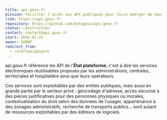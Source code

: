 ```yaml
---
title: api.gouv.fr
mission: Faciliter l'accès aux API publiques pour faire émerger de nouveaux services
link: https://api.gouv.fr
repository: https://github.com/betagouv/api.gouv.fr
status: construction
contact: contact@api.gouv.fr
start: 2016-01-25
owner: SGMAP
redirect_from:
  - /startup/apigouv
---
```


api.gouv.fr référence les API de l'**État plateforme**, c'est à dire les services électroniques réutilisables proposés par les administrations, centrales, territoriales et hospitalière ainsi que leurs opérateurs.

Ces services sont exploitables par des entités publiques, mais aussi en grande partie par le secteur privé : géocodage d'adresse, accès sécurisé à des pièces justificatives pour des personnes physiques ou morales, contextualisation du droit selon des données de l'usager, appartenance à des zonages administratifs, recherche de transports publics… sont autant de ressources exploitables par des éditeurs de logiciels.
